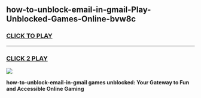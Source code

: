 
## how-to-unblock-email-in-gmail-Play-Unblocked-Games-Online-bvw8c
<h3>
<a href="https://premium76.site?title=how-to-unblock-email-in-gmail&ref=25A">CLICK TO PLAY</a></h3>
<hr>

<h3>
<a href="https://premium76.site?title=how-to-unblock-email-in-gmail&ref=25A">CLICK 2 PLAY</a>
  
</h3>

<a href="https://premium76.site?title=how-to-unblock-email-in-gmail&ref=25A"><img src="https://clearcache.store/games.png"></a>


**how-to-unblock-email-in-gmail games unblocked: Your Gateway to Fun and Accessible Online Gaming**
